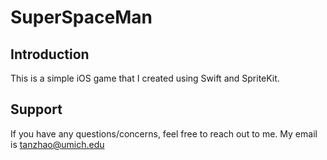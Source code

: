 SuperSpaceMan
=============

Introduction
------------
This is a simple iOS game that I created using Swift and SpriteKit.

Support
-------
If you have any questions/concerns, feel free to reach out to me. My email is tanzhao@umich.edu
